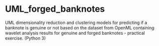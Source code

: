 # UML_forged_banknotes
UML dimensionality reduction and clustering models for predicting if a banknote is genuine or not based on the dataset from OpenML containing wavelet analysis results for genuine and forged banknotes - practical exercise. (Python 3)
